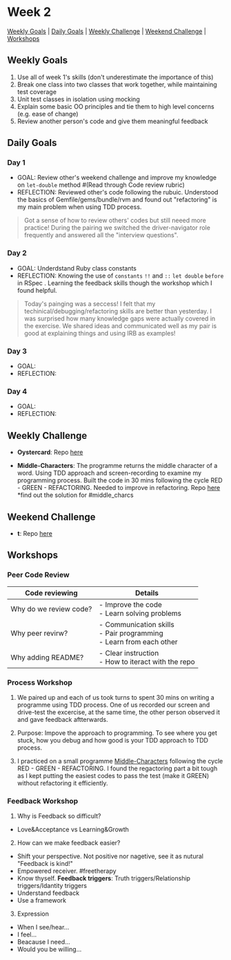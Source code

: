 # Week 2

[Weekly Goals](#weekly-goals) | [Daily Goals](#daily-goals) | [Weekly Challenge](#weekly-challenge) | [Weekend Challenge](#weekend-challenge) | [Workshops](#workshops)



## Weekly Goals

1. Use all of week 1's skills (don't underestimate the importance of this)
2. Break one class into two classes that work together, while maintaining test coverage
3. Unit test classes in isolation using mocking
4. Explain some basic OO principles and tie them to high level concerns (e.g. ease of change)
5. Review another person's code and give them meaningful feedback


## Daily Goals
### Day 1
- GOAL: Review other's weekend challenge and improve my knowledge on `let-double` method #(Read through Code review rubric)
- REFLECTION: Reviewed other's code following the rubuic. Understood the basics of Gemfile/gems/bundle/rvm and found out "refactoring" is my main problem when using TDD process. 
> Got a sense of how to review others' codes but still neeed more practice! 
> During the pairing we switched the driver-navigator role frequently and answered all the "interview questions". 

### Day 2
- GOAL: Underdstand Ruby class constants
- REFLECTION: Knowing the use of `constants` `!!` and `::` `let double` `before` in RSpec . Learning the feedback skills though the workshop which I found helpful. 
> Today's painging was a seccess! I felt that my techinical/debugging/refactoring skills are better than yesterday. I was surprised how many knowledge gaps were actually covered in the exercise.
> We shared ideas and communicated well as my pair is good at explaining things and using IRB as examples!


### Day 3
- GOAL: 
- REFLECTION: 

### Day 4
- GOAL: 
- REFLECTION:


## Weekly Challenge
- **Oystercard**:
Repo [here]()

- **Middle-Characters**:
The programme returns the middle character of a word. Using TDD approach and screen-recording to examine my programming process. Built the code in 30 mins following the cycle RED - GREEN - REFACTORING. Needed to improve in refactoring. Repo [here](https://github.com/jj49411/middle_characters)
*find out the solution for #middle_charcs
## Weekend Challenge
- **t**:
 Repo [here]()


## Workshops

### Peer Code Review

|Code reviewing | Details|
|-------------- | ------|
|Why do we review code? | - Improve the code<br>- Learn solving problems|
|Why peer revirw? | - Communication skills<br>- Pair programming<br>- Learn from each other|
|Why adding README? |- Clear instruction<br>- How to iteract with the repo


### Process Workshop

1. We paired up and each of us took turns to spent 30 mins on writing a programme using TDD process. One of us recorded our screen and drive-test the excercise, at the same time, the other person observed it and gave feedback aftterwards. 

2. Purpose: Impove the approach to programming. To see where you get stuck, how you debug and how good is your TDD approach to TDD process.

3. I practiced on a small programme [Middle-Characters](https://github.com/jj49411/middle_characters) following the cycle RED - GREEN - REFACTORING. I found the regactoring part a bit tough as I kept putting the easiest codes to pass the test (make it GREEN) without refactoring it efficiently. 

### Feedback Workshop

1. Why is Feedback so difficult?
- Love&Acceptance vs Learning&Growth

2. How can we make feedback easier?
- Shift your perspective. Not positive nor nagetive, see it as nutural "Feedback is kind!"
- Empowered receiver. #freetherapy
- Know thyself. 
**Feedback triggers**: Truth triggers/Relationship triggers/Idantity triggers
- Understand feedback
- Use a framework

3. Expression
- When I see/hear...
- I feel...
- Beacause I need...
- Would you be willing...
